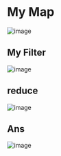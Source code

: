 
# My Map
![image](https://github.com/VirendrKumarYadav/opps_assign/assets/87600216/7afaae02-2354-4643-9f73-6703565ca8f3)



## My Filter
![image](https://github.com/VirendrKumarYadav/opps_assign/assets/87600216/8057df53-f781-4296-8662-4a6d204408d8)





## reduce 
![image](https://github.com/VirendrKumarYadav/opps_assign/assets/87600216/a21655ec-6065-49d1-8ee7-a44c9fe8bed2)


## Ans
![image](https://github.com/VirendrKumarYadav/opps_assign/assets/87600216/fc7e88fa-badf-4208-89f7-d4a74590d554)
